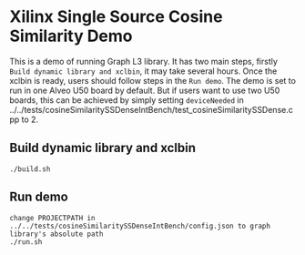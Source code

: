 # Xilinx Single Source Cosine Similarity Demo

This is a demo of running Graph L3 library. It has two main steps, firstly `Build dynamic library and xclbin`, it may take several hours. Once the xclbin is ready, users should follow steps in the `Run demo`. The demo is set to run in one Alveo U50 board by default. But if users want to use two U50 boards, this can be achieved by simply setting `deviceNeeded` in ../../tests/cosineSimilaritySSDenseIntBench/test_cosineSimilaritySSDense.cpp to 2. 

## Build dynamic library and xclbin
    ./build.sh

## Run demo
    change PROJECTPATH in ../../tests/cosineSimilaritySSDenseIntBench/config.json to graph library's absolute path 
    ./run.sh

